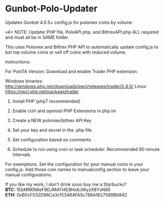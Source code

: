 # Gunbot-Polo-Updater
Updates Gunbot 4.0.5+ config.js for poloniex coins by volume

v4+ NOTE: Updater PHP file, PoloAPI.php, and BittrexAPI.php ALL required and must all be in SAME folder.

This uses Poloniex and Bittrex PHP API to automatically update config.js to bot top volume coins or sell off coins with reduced volume.

Instructions:

For PoloTA Version:
Download and enable Trader PHP extension. 

Windows binaries: http://windows.php.net/downloads/pecl/releases/trader/0.4.0/
Linux: https://pecl.php.net/package/trader

1) Install PHP (php7 recommended)

2) Enable cUrl and openssl PHP Extensions in php.ini 

3) Create a NEW poloniex/bittrex API Key

4) Set your key and secret in the .php file.

5) Set configuration based on comments.

6) Schedule to run using cron or task scheduler. Recommended 90 minute intervals.

For exemptions. Set the configuration for your manual coins in your config.js. Add those coin names to manualconfig section to leave your manual configurations.<br/>

If you like my work, I don't drink sooo buy me a Starbucks?<br/>
<b>BTC:</b> 1EbMRKN6eF8DJMA114E8Hx6JWyzX8YvN65 <br/>
<b>ETH:</b> 0xB0cF532D96Ca3cf53484FA5c788A1627568Bb942
